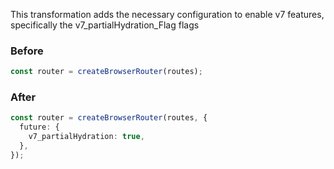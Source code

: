 

This transformation adds the necessary configuration to enable v7 features, specifically the v7_partialHydration_Flag flags

### Before

```ts
const router = createBrowserRouter(routes);
```

### After

```ts
const router = createBrowserRouter(routes, {
  future: {
    v7_partialHydration: true,
  },
});
```
